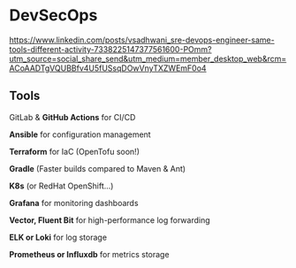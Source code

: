 # DevSecOps

https://www.linkedin.com/posts/vsadhwani_sre-devops-engineer-same-tools-different-activity-7338225147377561600-POmm?utm_source=social_share_send&utm_medium=member_desktop_web&rcm=ACoAADTgVQUBBfv4U5fUSsqDOwVnyTXZWEmF0o4

## Tools

GitLab & **GitHub Actions** for CI/CD

**Ansible** for configuration management

**Terraform** for IaC (OpenTofu soon!)

**Gradle** (Faster builds compared to Maven & Ant)

**K8s** (or RedHat OpenShift...)

**Grafana** for monitoring dashboards

**Vector, Fluent Bit** for high-performance log forwarding

**ELK or Loki** for log storage

**Prometheus or Influxdb** for metrics storage
